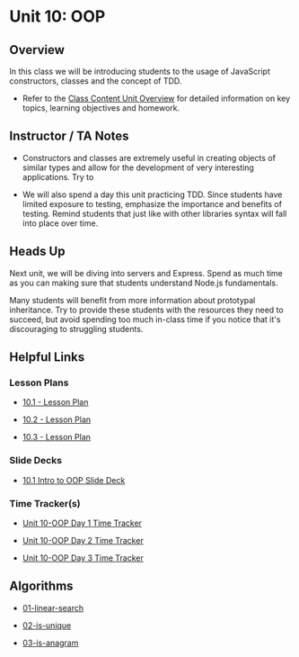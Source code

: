 # Unit 10: OOP

## Overview

In this class we will be introducing students to the usage of JavaScript constructors, classes and the concept of TDD.

- Refer to the [Class Content Unit Overview](../../../01-Class-Content/10-OOP/README.md) for detailed information on key topics, learning objectives and homework.

## Instructor / TA Notes

- Constructors and classes are extremely useful in creating objects of similar types and allow for the development of very interesting applications. Try to

- We will also spend a day this unit practicing TDD. Since students have limited exposure to testing, emphasize the importance and benefits of testing. Remind students that just like with other libraries syntax will fall into place over time.

## Heads Up

Next unit, we will be diving into servers and Express. Spend as much time as you can making sure that students understand Node.js fundamentals.

Many students will benefit from more information about prototypal inheritance. Try to provide these students with the resources they need to succeed, but avoid spending too much in-class time if you notice that it's discouraging to struggling students.

## Helpful Links

### Lesson Plans

- [10.1 - Lesson Plan](01-Day_Intro-OOP/10.1-LESSON-PLAN.md)

- [10.2 - Lesson Plan](02-Day_Constructors/10.2-LESSON-PLAN.md)

- [10.3 - Lesson Plan](03-Day_ES6-Classes/10.3-LESSON-PLAN.md)

### Slide Decks

- [10.1 Intro to OOP Slide Deck](https://docs.google.com/presentation/d/1k9lO6jSIGGYNRDKULu6O1glKQzyvaPTIkRSRnIWbbqg/edit?usp=sharing)

### Time Tracker(s)

- [Unit 10-OOP Day 1 Time Tracker](https://docs.google.com/spreadsheets/d/1CNxSteNsyZNA2sdBtMe_skC5Ilaew-KHB8K4F8XysV0/edit?usp=sharing)

- [Unit 10-OOP Day 2 Time Tracker](https://docs.google.com/spreadsheets/d/1JjwCYWyW_cclj4VaWPol4IVudyp4jNGR057ugv_0znQ/edit?usp=sharing)

- [Unit 10-OOP Day 3 Time Tracker](https://docs.google.com/spreadsheets/d/1YYa3rL0qrOfCHIho7RVov6xCN6p84Xl5Aos9TS8WRCE/edit?usp=sharing)

## Algorithms

- [01-linear-search](../../../01-Class-Content/10-OOP/03-Algorithms/01-linear-search)

- [02-is-unique](../../../01-Class-Content/10-OOP/03-Algorithms/02-is-unique)

- [03-is-anagram](../../../01-Class-Content/10-OOP/03-Algorithms/03-is-anagram)
